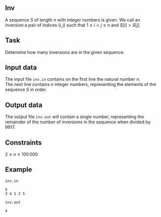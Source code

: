 ## Inv

A sequence $S$ of length $n$ with integer numbers is given. We call an inversion a pair of indices $(i, j)$ such that $1 \leq i < j \leq n$ and $S[i] > S[j]$.

## Task

Determine how many inversions are in the given sequence.

## Input data

The input file `inv.in` contains on the first line the natural number $n$.  
The next line contains $n$ integer numbers, representing the elements of the sequence $S$ in order.

## Output data

The output file `inv.out` will contain a single number, representing the remainder of the number of inversions in the sequence when divided by $9917$.

## Constraints

$2 \leq n \leq 100\,000$

## Example

`inv.in`
```
5
3 4 1 2 5
```

`inv.out`
```
4
```